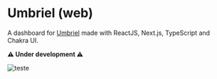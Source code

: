 # Umbriel (web)

A dashboard for [Umbriel](https://github.com/diego3g/umbriel) made with ReactJS, Next.js, TypeScript and Chakra UI.

**⚠ Under development ⚠**

![teste](.github/dashboard.png)